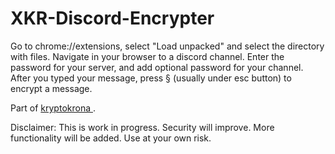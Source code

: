 # XKR-Discord-Encrypter

Go to chrome://extensions, select "Load unpacked" and select the directory with files. Navigate in your browser to a discord channel. 
Enter the password for your server, and add optional password for your channel. After you typed your message, press § (usually under esc button) to encrypt a message.

Part of <a href="https://kryptokrona.se"> kryptokrona </a>.

Disclaimer: This is work in progress. Security will improve. More functionality will be added. Use at your own risk.
